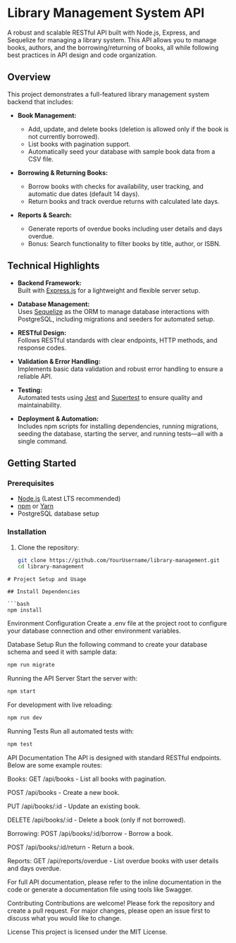 # Library Management System API

A robust and scalable RESTful API built with Node.js, Express, and Sequelize for managing a library system. This API allows you to manage books, authors, and the borrowing/returning of books, all while following best practices in API design and code organization.

## Overview

This project demonstrates a full-featured library management system backend that includes:

- **Book Management:**  
  - Add, update, and delete books (deletion is allowed only if the book is not currently borrowed).  
  - List books with pagination support.  
  - Automatically seed your database with sample book data from a CSV file.

- **Borrowing & Returning Books:**  
  - Borrow books with checks for availability, user tracking, and automatic due dates (default 14 days).  
  - Return books and track overdue returns with calculated late days.

- **Reports & Search:**  
  - Generate reports of overdue books including user details and days overdue.  
  - Bonus: Search functionality to filter books by title, author, or ISBN.

## Technical Highlights

- **Backend Framework:**  
  Built with [Express.js](https://expressjs.com/) for a lightweight and flexible server setup.

- **Database Management:**  
  Uses [Sequelize](https://sequelize.org/) as the ORM to manage database interactions with PostgreSQL, including migrations and seeders for automated setup.

- **RESTful Design:**  
  Follows RESTful standards with clear endpoints, HTTP methods, and response codes.

- **Validation & Error Handling:**  
  Implements basic data validation and robust error handling to ensure a reliable API.

- **Testing:**  
  Automated tests using [Jest](https://jestjs.io/) and [Supertest](https://github.com/visionmedia/supertest) to ensure quality and maintainability.

- **Deployment & Automation:**  
  Includes npm scripts for installing dependencies, running migrations, seeding the database, starting the server, and running tests—all with a single command.

## Getting Started

### Prerequisites

- [Node.js](https://nodejs.org/) (Latest LTS recommended)
- [npm](https://www.npmjs.com/) or [Yarn](https://yarnpkg.com/)
- PostgreSQL database setup

### Installation

1. Clone the repository:
   ```bash
   git clone https://github.com/YourUsername/library-management.git
   cd library-management
```
# Project Setup and Usage

## Install Dependencies

```bash
npm install
```
Environment Configuration
Create a .env file at the project root to configure your database connection and other environment variables.

Database Setup
Run the following command to create your database schema and seed it with sample data:

```bash
npm run migrate
```

Running the API Server
Start the server with:
```bash
npm start
```

For development with live reloading:
```bash
npm run dev
```
Running Tests
Run all automated tests with:
```bash
npm test
```

API Documentation
The API is designed with standard RESTful endpoints. Below are some example routes:

Books:
GET /api/books - List all books with pagination.

POST /api/books - Create a new book.

PUT /api/books/:id - Update an existing book.

DELETE /api/books/:id - Delete a book (only if not borrowed).

Borrowing:
POST /api/books/:id/borrow - Borrow a book.

POST /api/books/:id/return - Return a book.

Reports:
GET /api/reports/overdue - List overdue books with user details and days overdue.

For full API documentation, please refer to the inline documentation in the code or generate a documentation file using tools like Swagger.

Contributing
Contributions are welcome! Please fork the repository and create a pull request. For major changes, please open an issue first to discuss what you would like to change.

License
This project is licensed under the MIT License.